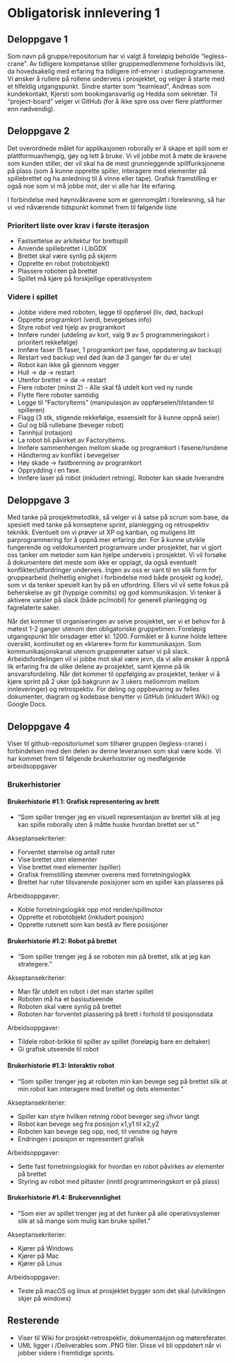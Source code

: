 # Obligatorisk innlevering 1

## Deloppgave 1
Som navn på gruppe/repositorium har vi valgt å foreløpig beholde “legless-crane”. 
Av tidligere kompetanse stiller gruppemedlemmene forholdsvis likt, da hovedsakelig med erfaring fra tidligere inf-emner i studieprogrammene. 
Vi ønsker å rullere på rollene underveis i prosjektet, og velger å starte med et tilfeldig utgangspunkt. 
Sindre starter som “teamlead”, Andreas som kundekontakt, Kjersti som bookingansvarlig og Hedda som sekretær. 
Til “project-board” velger vi GitHub (for å ikke spre oss over flere plattformer enn nødvendig).

## Deloppgave 2
Det overordnede målet for applikasjonen roborally er å skape et spill som er plattformuavhengig, gøy og lett å bruke. 
Vi vil jobbe mot å møte de kravene som kunden stiller, der vil skal ha de mest grunnleggende spillfunksjonene på plass (som å kunne opprette spiller, interagere med elementer på spillebrettet og ha anledning til å vinne eller tape). 
Grafisk framstilling er også noe som vi må jobbe mot, der vi alle har lite erfaring. 

I forbindelse med høynivåkravene som er gjennomgått i forelesning, så har vi ved nåværende tidspunkt kommet frem til følgende liste

### Prioritert liste over krav i første iterasjon
-   Fastsettelse av arkitektur for brettspill
-   Anvende spillebrettet i LibGDX
-   Brettet skal være synlig på skjerm
-   Opprette en robot (robotobjekt)
-   Plassere roboten på brettet
-   Spillet må kjøre på forskjellige operativsystem

### Videre i spillet
-   Jobbe videre med roboten, legge til oppførsel (liv, død, backup)
-   Opprette programkort (verdi, bevegelses info)
-   Styre robot ved hjelp av programkort
-   Innføre runder (utdeling av kort, valg 9 av 5 programmeringskort i prioritert rekkefølge)
-   Innføre faser (5 faser, 1 programkort per fase, oppdatering av backup)
-   Restart ved backup ved død (kan dø 3 ganger før du er ute)
-   Robot kan ikke gå gjennom vegger
-   Hull -> dø -> restart
-   Utenfor brettet -> dø -> restart
-   Flere roboter (minst 2) - Alle skal få utdelt kort ved ny runde
-   Flytte flere roboter samtidig
-   Legge til “FactoryItems” (manipulasjon av oppførselen/tilstanden til spilleren)
-   Flagg (3 stk, stigende rekkefølge, essensielt for å kunne oppnå seier)
-   Gul og blå rullebane (beveger robot)
-   Tannhjul (rotasjon)
-   La robot bli påvirket av FactoryItems. 
-   Innføre sammenhengen mellom skade og programkort i fasene/rundene
-   Håndtering av konflikt i bevegelser
-   Høy skade -> fastbrenning av programkort
-   Opprydding i en fase. 
-   Innføre laser på robot (inkludert retning). Roboter kan skade hverandre

## Deloppgave 3
Med tanke på prosjektmetodikk, så velger vi å satse på scrum som base, da spesielt med tanke på konseptene sprint, planlegging og retrospektiv teknikk. Eventuelt om vi prøver ut XP og kanban, og muligens litt parprogrammering for å oppnå mer erfaring der. For å kunne utvikle fungerende og veldokumentert programvare under prosjektet, har vi gjort oss tanker om metoder som kan hjelpe underveis i prosjektet. Vi vil forsøke å dokumentere det meste som ikke er opplagt, da også eventuelt konflikter/utfordringer underveis. Ingen av oss er vant til en slik form for gruppearbeid (helhetlig enighet i forbindelse med både prosjekt og kode), som vi da tenker spesielt kan by på en utfordring. Ellers vil vil sette fokus på beherskelse av git (hyppige commits) og god kommunikasjon. Vi tenker å aktivere varsler på slack (både pc/mobil) for generell planlegging og fagrelaterte saker.
  
Når det kommer til organiseringen av selve prosjektet, ser vi et behov for å møtest 1-2 ganger utenom den obligatoriske gruppetimen. Foreløpig utgangspunkt blir onsdager etter kl. 1200. Formålet er å kunne holde lettere oversikt, kontinuitet og en «klarere» form for kommunikasjon. Som kommunikasjonskanal utenom gruppemøter satser vi på slack. Arbeidsfordelingen vil vi  jobbe mot skal være jevn, da vi alle ønsker å oppnå lik erfaring fra de ulike delene av prosjektet, samt kjenne på lik ansvarsfordeling. Når det kommer til oppfølging av prosjektet, tenker vi å kjøre sprint på 2 uker (på bakgrunn av 3 ukers mellomrom mellom innleveringer) og retrospektiv. For deling og oppbevaring av felles dokumenter, diagram og kodebase benytter vi GitHub (inkludert Wiki) og Google Docs.

## Deloppgave 4
Viser til github-repositoriumet som tilhører gruppen (legless-crane) i forbindelsen med den
delen av denne leveransen som skal være kode. Vi har kommet frem til følgende brukerhistorier og medfølgende arbeidsoppgaver

### Brukerhistorier
#### Brukerhistorie #1.1: Grafisk representering av brett
-   “Som spiller trenger jeg en visuell representasjon av brettet slik at jeg kan spille roborally uten å måtte huske hvordan brettet ser ut.”

Akseptansekriterier:
-   Forventet størrelse og antall ruter
-   Vise brettet uten elementer
-   Vise brettet med elementer (spiller)
-   Grafisk fremstilling stemmer overens med forretningslogikk
-   Brettet har ruter tilsvarende posisjoner som en spiller kan plasseres på

Arbeidsoppgaver:
-   Koble forretningslogikk opp mot render/spillmotor
-   Opprette et robotobjekt (inkludert posisjon)
-   Opprette rutenett som kan bestå av flere posisjoner

#### Brukerhistorie #1.2: Robot på brettet
-   “Som spiller trenger jeg å se roboten min på brettet, slik at jeg kan strategere.”

Akseptansekriterier:
-   Man får utdelt en robot i det man starter spillet
-   Roboten må ha et basisutseende
-   Roboten skal være synlig på brettet
-   Roboten har forventet plassering på brett i forhold til posisjonsdata

Arbeidsoppgaver:
-   Tildele robot-brikke til spiller av spillet (foreløpig bare en deltaker)
-   Gi grafisk utseende til robot

#### Brukerhistorie #1.3: Interaktiv robot
-   “Som spiller trenger jeg at roboten min kan bevege seg på brettet slik at min robot kan interagere med brettet og dets elementer.”

Akseptansekriterier:
-   Spiller kan styre hvilken retning robot beveger seg i/hvor langt
-   Robot kan bevege seg fra posisjon x1,y1 til x2,y2
-   Roboten kan bevege seg opp, ned, til venstre og høyre
-   Endringen i posisjon er representert grafisk

Arbeidsoppgaver:
-   Sette fast forretningslogikk for hvordan en robot påvirkes av elementer på brettet
-   Styring av robot med piltaster (inntil programmeringskort er på plass)

#### Brukerhistorie #1.4: Brukervennlighet
-   “Som eier av spillet trenger jeg at det funker på alle operativsystemer slik at så mange som mulig kan bruke spillet.”

Akseptansekriterier:
-   Kjører på Windows
-   Kjører på Mac
-   Kjører på Linux

Arbeidsoppgaver:
-   Teste på macOS og linux at prosjektet bygger som det skal (utviklingen skjer på windows)

## Resterende
-   Viser til Wiki for prosjekt-retrospektiv, dokumentasjon og møtereferater.
-   UML ligger i /Deliverables som .PNG filer. Disse vil bli oppdatert når vi jobber videre i fremtidige sprints.